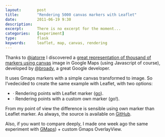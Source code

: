 ```yaml
---
layout:       post
title:        "Rendering 5000 canvas markers with Leaflet"
date:         2011-06-19 9:30
description:
excerpt:      There is no excerpt for the moment...
categories:   [experiment]
type:         flask
keywords:     leaflet, map, canvas, rendering
---
```


<div class="BlogPost-columns">
  <p class="BlogPost--noMargin">Thanks to <a href="http://twitter.com/jatorre" title="Javier de la Torre">@jatorre</a> I discovered a
  <a href="http://broady.github.com/Dotter/example.html">great representation of thousand of markers using
  canvas</a> image in Google Maps (using Javascript of course), developed by
  <a href="http://twitter.com/broady" title="Broady">@broady</a>, a great Google developer.</p>
  <p>It uses Gmaps markers with a simple canvas transformed to image. So I’vedecided to create the same
  example with Leaflet, with two options:</p>
  <ul class="BlogPost-contentList">
    <li class="BlogPost-contentListItem">· Rendering points with Leaflet marker (<a href="http://xavijam.github.com/Leaflet-Dotter/?markers=true" title="leaflet-dotter">go</a>).</li>
    <li class="BlogPost-contentListItem">· Rendering points with a custom own marker (<a herf="http://xavijam.github.com/Leaflet-Dotter/" title="leaflet-dotter">go!</a>).</li>
  </ul>
  <p class="BlogPost--noMargin">From my point of view the difference is sensible using own marker than Leaflet marker. As always, the
  source is available on <a href="https://github.com/xavijam/Leaflet-Dotter" title="GitHub">GitHub</a>.</p>
  <p>Also, if you want to compare deeply, I made one week ago the same experiment with
  <a href="http://xavijam.github.com/Gmaps-Dotter/" title="GMaps">GMaps</a>) + custom Gmaps OverlayView.</p>
</div>